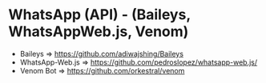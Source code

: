# WhatsApp (API) - (Baileys, WhatsAppWeb.js, Venom)

- Baileys => https://github.com/adiwajshing/Baileys
- WhatsApp-Web.js => https://github.com/pedroslopez/whatsapp-web.js/
- Venom Bot => https://github.com/orkestral/venom